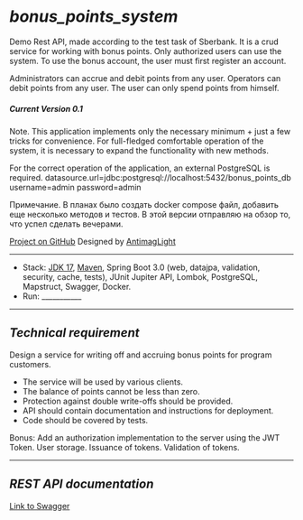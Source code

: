 _bonus_points_system_
===============================
Demo Rest API, made according to the test task of Sberbank. It is a crud service for working with bonus points.
Only authorized users can use the system.
To use the bonus account, the user must first register an account.

Administrators can accrue and debit points from any user.
Operators can debit points from any user.
The user can only spend points from himself.

##### Current Version 0.1

Note. This application implements only the necessary minimum + just a few tricks for convenience. 
For full-fledged comfortable operation of the system, it is necessary to expand the functionality with new methods.

For the correct operation of the application, an external PostgreSQL is required.
datasource.url=jdbc:postgresql://localhost:5432/bonus_points_db
username=admin
password=admin

Примечание. В планах было создать docker compose файл, добавить еще несколько методов и тестов.
В этой версии отправляю на обзор то, что успел сделать вечерами.

[Project on GitHub](https://github.com/AntlimagLight/bonus_points_system)
Designed by [AntimagLight](https://www.linkedin.com/in/anton-dvorko-53a545263/)

------------------

- Stack: [JDK 17](http://jdk.java.net/17/), [Maven](https://maven.apache.org/), Spring Boot 3.0 (web, datajpa,
  validation, security, cache, tests), JUnit Jupiter API, Lombok, PostgreSQL, Mapstruct, Swagger, Docker.
- Run: ___________

------------------

## _Technical requirement_

Design a service for writing off and accruing bonus points for program customers.

- The service will be used by various clients.
- The balance of points cannot be less than zero.
- Protection against double write-offs should be provided.
- API should contain documentation and instructions for deployment.
- Code should be covered by tests.

Bonus: Add an authorization implementation to the server using the JWT Token. 
User storage. Issuance of tokens. Validation of tokens.

------------------

## _REST API documentation_

[Link to Swagger](http://localhost:8080/swagger-ui/index.html)